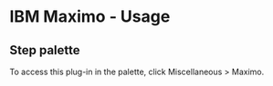 
# IBM Maximo - Usage


## Step palette

To access this plug-in in the palette, click Miscellaneous > Maximo.
